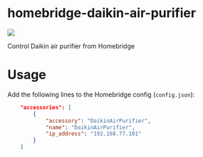 # homebridge-daikin-air-purifier

[![](https://img.shields.io/npm/v/@sarisia/homebridge-daikin-air-purifier?style=flat-square)](https://www.npmjs.com/package/@sarisia/homebridge-daikin-air-purifier)

Control Daikin air purifier from Homebridge

# Usage

Add the following lines to the Homebridge config (`config.json`):

```json
    "accessories": [
        {
            "accessory": "DaikinAirPurifier",
            "name": "DaikinAirPurifier",
            "ip_address": "192.168.77.101"
        }
    ]
```
